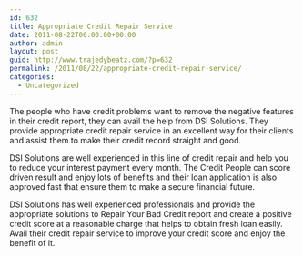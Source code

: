 ```yaml
---
id: 632
title: Appropriate Credit Repair Service
date: 2011-08-22T00:00:00+00:00
author: admin
layout: post
guid: http://www.trajedybeatz.com/?p=632
permalink: /2011/08/22/appropriate-credit-repair-service/
categories:
  - Uncategorized
---
```

The people who have credit problems want to remove the negative features in their credit report, they can avail the help from DSI Solutions. They provide appropriate credit repair service in an excellent way for their clients and assist them to make their credit record straight and good.

DSI Solutions are well experienced in this line of credit repair and help you to reduce your interest payment every month. The Credit People can score driven result and enjoy lots of benefits and their loan application is also approved fast that ensure them to make a secure financial future.

DSI Solutions has well experienced professionals and provide the appropriate solutions to Repair Your Bad Credit report and create a positive credit score at a reasonable charge that helps to obtain fresh loan easily. Avail their credit repair service to improve your credit score and enjoy the benefit of it.